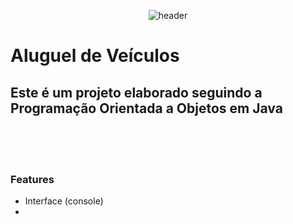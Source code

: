 <p align="center">
  <img src="https://atlas-content-cdn.pixelsquid.com/stock-images/luxury-crossover-generic-suv-rAolN22-600.jpg" alt="header"/>
</p>

# Aluguel de Veículos
## Este é um projeto elaborado seguindo a Programação Orientada a Objetos em Java

<br><br><br>
### Features

+ Interface (console)
+ 
